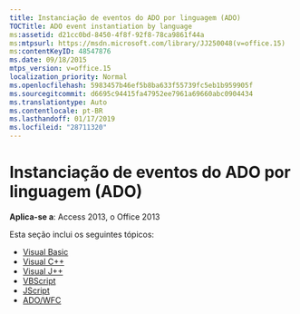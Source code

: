 ```yaml
---
title: Instanciação de eventos do ADO por linguagem (ADO)
TOCTitle: ADO event instantiation by language
ms:assetid: d21cc0bd-8450-4f8f-92f8-78ca9861f44a
ms:mtpsurl: https://msdn.microsoft.com/library/JJ250048(v=office.15)
ms:contentKeyID: 48547876
ms.date: 09/18/2015
mtps_version: v=office.15
localization_priority: Normal
ms.openlocfilehash: 5983457b46ef5b8ba633f55739fc5eb1b959905f
ms.sourcegitcommit: d6695c94415fa47952ee7961a69660abc0904434
ms.translationtype: Auto
ms.contentlocale: pt-BR
ms.lasthandoff: 01/17/2019
ms.locfileid: "28711320"
---
```

# <a name="ado-event-instantiation-by-language-ado"></a>Instanciação de eventos do ADO por linguagem (ADO)

**Aplica-se a**: Access 2013, o Office 2013

Esta seção inclui os seguintes tópicos:

- [Visual Basic](visual-basic.md)
- [Visual C++](visual-c.md)
- [Visual J++](visual-j.md)
- [VBScript](vbscript.md)
- [JScript](jscript.md)
- [ADO/WFC](ado-wfc.md)


